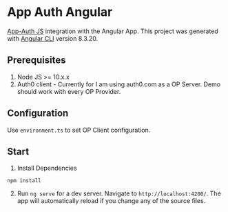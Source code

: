 # App Auth Angular

[App-Auth JS](https://github.com/openid/AppAuth-JS) integration with the Angular App.
This project was generated with [Angular CLI](https://github.com/angular/angular-cli) version 8.3.20.

## Prerequisites

1. Node JS >= 10.x.x
1. Auth0 client - Currently for I am using auth0.com as a OP Server. Demo should work with every OP Provider. 

## Configuration

Use `environment.ts` to set OP Client configuration.

## Start

1. Install Dependencies

```
npm install
```

2. Run `ng serve` for a dev server. Navigate to `http://localhost:4200/`. The app will automatically reload if you change any of the source files.
